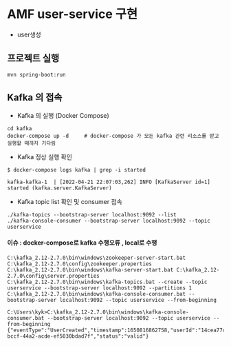 # AMF user-service 구현 

- user생성

## 프로젝트 실행
```
mvn spring-boot:run
```

## Kafka 의 접속
* Kafka 의 실행 (Docker Compose)
```
cd kafka
docker-compose up -d     # docker-compose 가 모든 kafka 관련 리소스를 받고 실행할 때까지 기다림
```
* Kafka 정상 실행 확인
```
$ docker-compose logs kafka | grep -i started    

kafka-kafka-1  | [2022-04-21 22:07:03,262] INFO [KafkaServer id=1] started (kafka.server.KafkaServer)
```
* Kafka topic list 확인 및  consumer 접속
```
./kafka-topics --bootstrap-server localhost:9092 --list
./kafka-console-consumer --bootstrap-server localhost:9092 --topic userservice

```
#### 이슈 : docker-compose로 kafka 수행오류 , local로 수행
```
C:\kafka_2.12-2.7.0\bin\windows\zookeeper-server-start.bat C:\kafka_2.12-2.7.0\config\zookeeper.properties  
C:\kafka_2.12-2.7.0\bin\windows\kafka-server-start.bat C:\kafka_2.12-2.7.0\config\server.properties   
C:\kafka_2.12-2.7.0\bin\windows\kafka-topics.bat --create --topic userservice --bootstrap-server localhost:9092 --partitions 1
C:\kafka_2.12-2.7.0\bin\windows\kafka-console-consumer.bat --bootstrap-server localhost:9092 --topic userservice --from-beginning

C:\Users\kyk>C:\kafka_2.12-2.7.0\bin\windows\kafka-console-consumer.bat --bootstrap-server localhost:9092 --topic userservice --from-beginning
{"eventType":"UserCreated","timestamp":1650816862758,"userId":"14cea77c-bccf-44a2-acde-ef5030bdad7f","status":"valid"}


```
